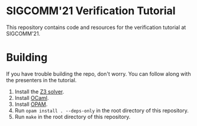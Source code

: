 # SIGCOMM'21 Verification Tutorial
This repository contains code and resources for the verification
tutorial at SIGCOMM'21.


# Building

If you have trouble building the repo, don't worry. You can follow
along with the presenters in the tutorial.

1. Install the [Z3 solver](https://github.com/Z3Prover/z3).
2. Install [OCaml](https://ocaml.org/docs/install.html).
3. Install [OPAM](https://ocaml.org/docs/install.html).
4. Run `opam install . --deps-only` in the root directory of this repository.
5. Run `make` in the root directory of this repository.
